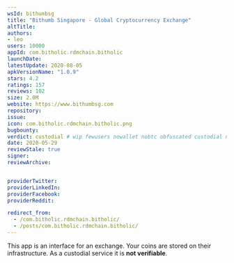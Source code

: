 ```yaml
---
wsId: bithumbsg
title: "Bithumb Singapore - Global Cryptocurrency Exchange"
altTitle: 
authors:
- leo
users: 10000
appId: com.bitholic.rdmchain.bitholic
launchDate: 
latestUpdate: 2020-08-05
apkVersionName: "1.0.9"
stars: 4.2
ratings: 157
reviews: 102
size: 2.0M
website: https://www.bithumbsg.com
repository: 
issue: 
icon: com.bitholic.rdmchain.bitholic.png
bugbounty: 
verdict: custodial # wip fewusers nowallet nobtc obfuscated custodial nosource nonverifiable reproducible bounty defunct
date: 2020-05-29
reviewStale: true
signer: 
reviewArchive:


providerTwitter: 
providerLinkedIn: 
providerFacebook: 
providerReddit: 

redirect_from:
  - /com.bitholic.rdmchain.bitholic/
  - /posts/com.bitholic.rdmchain.bitholic/
---
```



This app is an interface for an exchange. Your coins are stored on their
infrastructure. As a custodial service it is **not verifiable**.